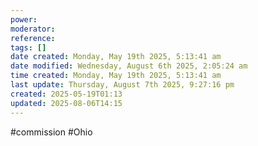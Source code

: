 ```yaml
---
power: 
moderator: 
reference: 
tags: []
date created: Monday, May 19th 2025, 5:13:41 am
date modified: Wednesday, August 6th 2025, 2:05:24 am
time created: Monday, May 19th 2025, 5:13:41 am
last update: Thursday, August 7th 2025, 9:27:16 pm
created: 2025-05-19T01:13
updated: 2025-08-06T14:15
---
```

#commission #Ohio
